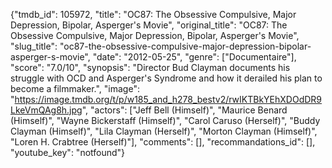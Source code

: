 {"tmdb_id": 105972, "title": "OC87: The Obsessive Compulsive, Major Depression, Bipolar, Asperger's Movie", "original_title": "OC87: The Obsessive Compulsive, Major Depression, Bipolar, Asperger's Movie", "slug_title": "oc87-the-obsessive-compulsive-major-depression-bipolar-asperger-s-movie", "date": "2012-05-25", "genre": ["Documentaire"], "score": "7.0/10", "synopsis": "Director Bud Clayman documents his struggle with OCD and Asperger's Syndrome and how it derailed his plan to become a filmmaker.", "image": "https://image.tmdb.org/t/p/w185_and_h278_bestv2/rwIKTBkYEhXDOdDR9LkeVmQAg8h.jpg", "actors": ["Jeff Bell (Himself)", "Maurice Benard (Himself)", "Wayne Bickerstaff (Himself)", "Carol Caruso (Herself)", "Buddy Clayman (Himself)", "Lila Clayman (Herself)", "Morton Clayman (Himself)", "Loren H. Crabtree (Herself)"], "comments": [], "recommandations_id": [], "youtube_key": "notfound"}